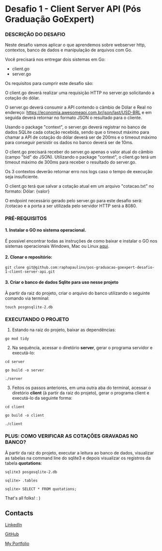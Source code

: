 # Desafio 1 - Client Server API (Pós Graduação GoExpert)

### DESCRIÇÃO DO DESAFIO
 
Neste desafio vamos aplicar o que aprendemos sobre webserver http, contextos,
banco de dados e manipulação de arquivos com Go.
 
Você precisará nos entregar dois sistemas em Go:
- client.go
- server.go
 
Os requisitos para cumprir este desafio são:
 
O client.go deverá realizar uma requisição HTTP no server.go solicitando a cotação do dólar.
 
O server.go deverá consumir a API contendo o câmbio de Dólar e Real no endereço: https://economia.awesomeapi.com.br/json/last/USD-BRL e em seguida deverá retornar no formato JSON o resultado para o cliente.
 
Usando o package "context", o server.go deverá registrar no banco de dados SQLite cada cotação recebida, sendo que o timeout máximo para chamar a API de cotação do dólar deverá ser de 200ms e o timeout máximo para conseguir persistir os dados no banco deverá ser de 10ms.
 
O client.go precisará receber do server.go apenas o valor atual do câmbio (campo "bid" do JSON). Utilizando o package "context", o client.go terá um timeout máximo de 300ms para receber o resultado do server.go.
 
Os 3 contextos deverão retornar erro nos logs caso o tempo de execução seja insuficiente.
 
O client.go terá que salvar a cotação atual em um arquivo "cotacao.txt" no formato: Dólar: {valor}
 
O endpoint necessário gerado pelo server.go para este desafio será: /cotacao e a porta a ser utilizada pelo servidor HTTP será a 8080.

### PRÉ-REQUISITOS

#### 1. Instalar o GO no sistema operacional.

É possível encontrar todas as instruções de como baixar e instalar o GO nos sistemas operacionais Windows, Mac ou Linux [aqui](https://go.dev/doc/install).

#### 2. Clonar o repositório:

```
git clone git@github.com:raphapaulino/pos-graduacao-goexpert-desafio-1-client-server-api.git
```

#### 3. Criar o banco de dados Sqlite para uso nesse projeto

À partir da raiz do projeto, criar o arquivo do banco utilizando o seguinte comando via terminal:

```
touch posgosqlite-2.db
```

### EXECUTANDO O PROJETO

1. Estando na raiz do projeto, baixar as dependências:

```
go mod tidy
```

2. Na sequência, acessar o diretório **server**, gerar o programa servidor e executá-lo:

```
cd server
```

```
go build -o server
```

```
./server
```

3. Feitos os passos anteriores, em uma outra aba do terminal, acessar o diretório **client** (à partir da raiz do projeto), gerar o programa client e executá-lo da seguinte forma:

```
cd client
```

```
go build -o client
```

```
./client
```


### PLUS: COMO VERIFICAR AS COTAÇÕES GRAVADAS NO BANCO?

À partir da raiz do projeto, executar a leitura ao banco de dados, visualizar as tabelas na command line do sqlite3 e depois visualizar os registros da tabela **quotations**:

```
sqlite3 posgosqlite-2.db
```

```
sqlite> .tables
```

```
sqlite> SELECT * FROM quotations;
```

That's all folks! : )


## Contacts

[LinkedIn](https://www.linkedin.com/in/raphaelalvespaulino/)

[GitHub](https://github.com/raphapaulino/)

[My Portfolio](https://www.raphaelpaulino.com.br/)
